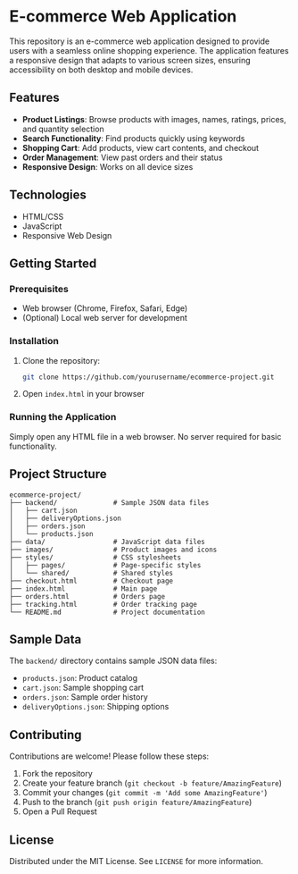 # E-commerce Web Application

This repository is an e-commerce web application designed to provide users with a seamless online shopping experience. The application features a responsive design that adapts to various screen sizes, ensuring accessibility on both desktop and mobile devices.

## Features

- **Product Listings**: Browse products with images, names, ratings, prices, and quantity selection
- **Search Functionality**: Find products quickly using keywords
- **Shopping Cart**: Add products, view cart contents, and checkout
- **Order Management**: View past orders and their status
- **Responsive Design**: Works on all device sizes

## Technologies

- HTML/CSS
- JavaScript
- Responsive Web Design

## Getting Started

### Prerequisites

- Web browser (Chrome, Firefox, Safari, Edge)
- (Optional) Local web server for development

### Installation

1. Clone the repository:
   ```bash
   git clone https://github.com/yourusername/ecommerce-project.git
   ```
2. Open `index.html` in your browser

### Running the Application

Simply open any HTML file in a web browser. No server required for basic functionality.

## Project Structure

```
ecommerce-project/
├── backend/              # Sample JSON data files
│   ├── cart.json
│   ├── deliveryOptions.json
│   ├── orders.json
│   └── products.json
├── data/                 # JavaScript data files
├── images/               # Product images and icons
├── styles/               # CSS stylesheets
│   ├── pages/            # Page-specific styles
│   └── shared/           # Shared styles
├── checkout.html         # Checkout page
├── index.html            # Main page
├── orders.html           # Orders page
├── tracking.html         # Order tracking page
└── README.md             # Project documentation
```

## Sample Data

The `backend/` directory contains sample JSON data files:

- `products.json`: Product catalog
- `cart.json`: Sample shopping cart
- `orders.json`: Sample order history
- `deliveryOptions.json`: Shipping options

## Contributing

Contributions are welcome! Please follow these steps:

1. Fork the repository
2. Create your feature branch (`git checkout -b feature/AmazingFeature`)
3. Commit your changes (`git commit -m 'Add some AmazingFeature'`)
4. Push to the branch (`git push origin feature/AmazingFeature`)
5. Open a Pull Request

## License

Distributed under the MIT License. See `LICENSE` for more information.
